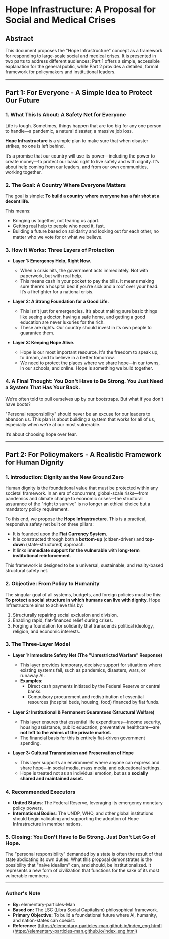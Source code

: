 # Hope Infrastructure: A Proposal for Social and Medical Crises

## Abstract
This document proposes the "Hope Infrastructure" concept as a framework for responding to large-scale social and medical crises. It is presented in two parts to address different audiences: Part 1 offers a simple, accessible explanation for the general public, while Part 2 provides a detailed, formal framework for policymakers and institutional leaders.

---

## Part 1: For Everyone - A Simple Idea to Protect Our Future

### **1. What This Is About: A Safety Net for Everyone**

Life is tough. Sometimes, things happen that are too big for any one person to handle—a pandemic, a natural disaster, a massive job loss.

**Hope Infrastructure** is a simple plan to make sure that when disaster strikes, no one is left behind.

It’s a promise that our country will use its power—including the power to create money—to protect our basic right to live safely and with dignity. It’s about help coming from our leaders, and from our own communities, working together.

### **2. The Goal: A Country Where Everyone Matters**

The goal is simple: **To build a country where everyone has a fair shot at a decent life.**

This means:

- Bringing us together, not tearing us apart.
- Getting real help to people who need it, fast.
- Building a future based on solidarity and looking out for each other, no matter who we vote for or what we believe.

### **3. How It Works: Three Layers of Protection**

- **Layer 1: Emergency Help, Right Now.**
    - When a crisis hits, the government acts immediately. Not with paperwork, but with real help.
    - This means cash in your pocket to pay the bills. It means making sure there’s a hospital bed if you’re sick and a roof over your head. It’s a firefighter for a national crisis.
    
- **Layer 2: A Strong Foundation for a Good Life.**
    - This isn't just for emergencies. It’s about making sure basic things like seeing a doctor, having a safe home, and getting a good education are never luxuries for the rich.
    - These are rights. Our country should invest in its own people to guarantee them.

- **Layer 3: Keeping Hope Alive.**
    - Hope is our most important resource. It's the freedom to speak up, to dream, and to believe in a better tomorrow.
    - We need to protect the places where we share hope—in our towns, in our schools, and online. Hope is something we build together.

### **4. A Final Thought: You Don't Have to Be Strong. You Just Need a System That Has Your Back.**

We’re often told to pull ourselves up by our bootstraps. But what if you don't have boots?

"Personal responsibility" should never be an excuse for our leaders to abandon us. This plan is about building a system that works for all of us, especially when we’re at our most vulnerable.

It’s about choosing hope over fear.

---

## Part 2: For Policymakers - A Realistic Framework for Human Dignity

### **1. Introduction: Dignity as the New Ground Zero**

Human dignity is the foundational value that must be protected within any societal framework. In an era of concurrent, global-scale risks—from pandemics and climate change to economic crises—the structural assurance of the "right to survive" is no longer an ethical choice but a mandatory policy requirement.

To this end, we propose the **Hope Infrastructure**. This is a practical, responsive safety net built on three pillars:

- It is founded upon the **Fiat Currency System**.
- It is constructed through both a **bottom-up** (citizen-driven) and **top-down** (state-structured) approach.
- It links **immediate support for the vulnerable** with **long-term institutional reinforcement**.

This framework is designed to be a universal, sustainable, and reality-based structural safety net.

### **2. Objective: From Policy to Humanity**

The singular goal of all systems, budgets, and foreign policies must be this: **To protect a social structure in which humans can live with dignity.** Hope Infrastructure aims to achieve this by:

1.  Structurally repairing social exclusion and division.
2.  Enabling rapid, fiat-financed relief during crises.
3.  Forging a foundation for solidarity that transcends political ideology, religion, and economic interests.

### **3. The Three-Layer Model**

- **Layer 1: Immediate Safety Net (The "Unrestricted Warfare" Response)**
    - This layer provides temporary, decisive support for situations where existing systems fail, such as pandemics, disasters, wars, or runaway AI.
    - **Examples**:
        - Direct cash payments initiated by the Federal Reserve or central banks.
        - Compulsory procurement and redistribution of essential resources (hospital beds, housing, food) financed by fiat funds.

- **Layer 2: Institutional & Permanent Guarantees (Structural Welfare)**
    - This layer ensures that essential life expenditures—income security, housing assistance, public education, preventative healthcare—are **not left to the whims of the private market.**
    - The financial basis for this is entirely fiat-driven government spending.

- **Layer 3: Cultural Transmission and Preservation of Hope**
    - This layer supports an environment where anyone can express and share hope—in social media, mass media, and educational settings.
    - Hope is treated not as an individual emotion, but as a **socially shared and maintained asset.**

### **4. Recommended Executors**

- **United States**: The Federal Reserve, leveraging its emergency monetary policy powers.
- **International Bodies**: The UNDP, WHO, and other global institutions should begin validating and supporting the adoption of Hope Infrastructure in member nations.

### **5. Closing: You Don't Have to Be Strong. Just Don't Let Go of Hope.**

The "personal responsibility" demanded by a state is often the result of that state abdicating its own duties. What this proposal demonstrates is the possibility that "naive idealism" can, and should, be institutionalized. It represents a new form of civilization that functions for the sake of its most vulnerable members.

---

### **Author's Note**

- **By:** elementary-particles-Man
- **Based on:** The LSC (Libra Social Capitalism) philosophical framework.
- **Primary Objective:** To build a foundational future where AI, humanity, and nation-states can coexist.
- **Reference:** [https://elementary-particles-man.github.io/index_eng.html](https://elementary-particles-man.github.io/index_eng.html)
